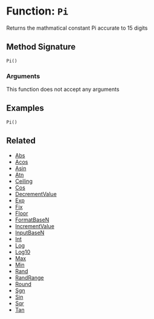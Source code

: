 [comment]: # (Note: This documentation is generated dynamically in the build process.  To modify the contents, change the javadoc on the _invoke method of the BIF class)

# Function: `Pi`

Returns the mathmatical constant Pi accurate to 15 digits

## Method Signature
```
Pi()
```
### Arguments
This function does not accept any arguments

## Examples

```
Pi()
```

## Related
  * [Abs](boxlang-language/reference/built-in-functions/Abs.md)
  * [Acos](boxlang-language/reference/built-in-functions/Acos.md)
  * [Asin](boxlang-language/reference/built-in-functions/Asin.md)
  * [Atn](boxlang-language/reference/built-in-functions/Atn.md)
  * [Ceiling](boxlang-language/reference/built-in-functions/Ceiling.md)
  * [Cos](boxlang-language/reference/built-in-functions/Cos.md)
  * [DecrementValue](boxlang-language/reference/built-in-functions/DecrementValue.md)
  * [Exp](boxlang-language/reference/built-in-functions/Exp.md)
  * [Fix](boxlang-language/reference/built-in-functions/Fix.md)
  * [Floor](boxlang-language/reference/built-in-functions/Floor.md)
  * [FormatBaseN](boxlang-language/reference/built-in-functions/FormatBaseN.md)
  * [IncrementValue](boxlang-language/reference/built-in-functions/IncrementValue.md)
  * [InputBaseN](boxlang-language/reference/built-in-functions/InputBaseN.md)
  * [Int](boxlang-language/reference/built-in-functions/Int.md)
  * [Log](boxlang-language/reference/built-in-functions/Log.md)
  * [Log10](boxlang-language/reference/built-in-functions/Log10.md)
  * [Max](boxlang-language/reference/built-in-functions/Max.md)
  * [Min](boxlang-language/reference/built-in-functions/Min.md)
  * [Rand](boxlang-language/reference/built-in-functions/Rand.md)
  * [RandRange](boxlang-language/reference/built-in-functions/RandRange.md)
  * [Round](boxlang-language/reference/built-in-functions/Round.md)
  * [Sgn](boxlang-language/reference/built-in-functions/Sgn.md)
  * [Sin](boxlang-language/reference/built-in-functions/Sin.md)
  * [Sqr](boxlang-language/reference/built-in-functions/Sqr.md)
  * [Tan](boxlang-language/reference/built-in-functions/Tan.md)
